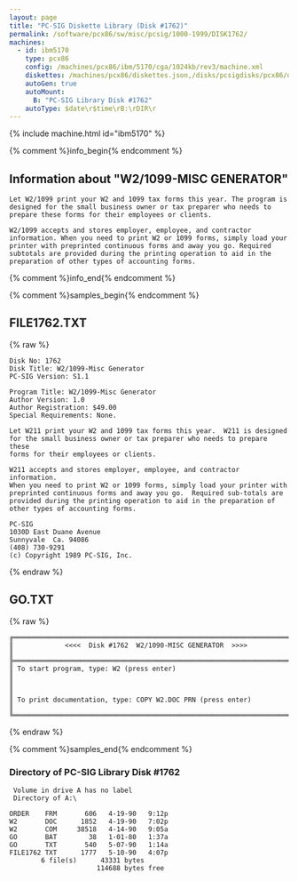 ```yaml
---
layout: page
title: "PC-SIG Diskette Library (Disk #1762)"
permalink: /software/pcx86/sw/misc/pcsig/1000-1999/DISK1762/
machines:
  - id: ibm5170
    type: pcx86
    config: /machines/pcx86/ibm/5170/cga/1024kb/rev3/machine.xml
    diskettes: /machines/pcx86/diskettes.json,/disks/pcsigdisks/pcx86/diskettes.json
    autoGen: true
    autoMount:
      B: "PC-SIG Library Disk #1762"
    autoType: $date\r$time\rB:\rDIR\r
---
```


{% include machine.html id="ibm5170" %}

{% comment %}info_begin{% endcomment %}

## Information about "W2/1099-MISC GENERATOR"

    Let W2/1099 print your W2 and 1099 tax forms this year. The program is
    designed for the small business owner or tax preparer who needs to
    prepare these forms for their employees or clients.
    
    W2/1099 accepts and stores employer, employee, and contractor
    information. When you need to print W2 or 1099 forms, simply load your
    printer with preprinted continuous forms and away you go. Required
    subtotals are provided during the printing operation to aid in the
    preparation of other types of accounting forms.
{% comment %}info_end{% endcomment %}

{% comment %}samples_begin{% endcomment %}

## FILE1762.TXT

{% raw %}
```
Disk No: 1762                                                           
Disk Title: W2/1099-Misc Generator                                      
PC-SIG Version: S1.1                                                    
                                                                        
Program Title: W2/1099-Misc Generator                                   
Author Version: 1.0                                                     
Author Registration: $49.00                                             
Special Requirements: None.                                             
                                                                        
Let W211 print your W2 and 1099 tax forms this year.  W211 is designed  
for the small business owner or tax preparer who needs to prepare these 
forms for their employees or clients.                                   
                                                                        
W211 accepts and stores employer, employee, and contractor information. 
When you need to print W2 or 1099 forms, simply load your printer with  
preprinted continuous forms and away you go.  Required sub-totals are   
provided during the printing operation to aid in the preparation of     
other types of accounting forms.                                        
                                                                        
PC-SIG                                                                  
1030D East Duane Avenue                                                 
Sunnyvale  Ca. 94086                                                    
(408) 730-9291                                                          
(c) Copyright 1989 PC-SIG, Inc.                                         
```
{% endraw %}

## GO.TXT

{% raw %}
```
╔═════════════════════════════════════════════════════════════════════════╗
║             <<<<  Disk #1762  W2/1090-MISC GENERATOR  >>>>              ║
╠═════════════════════════════════════════════════════════════════════════╣
║ To start program, type: W2 (press enter)                                ║
║                                                                         ║
║ To print documentation, type: COPY W2.DOC PRN (press enter)             ║
╚═════════════════════════════════════════════════════════════════════════╝
```
{% endraw %}

{% comment %}samples_end{% endcomment %}

### Directory of PC-SIG Library Disk #1762

     Volume in drive A has no label
     Directory of A:\

    ORDER    FRM       606   4-19-90   9:12p
    W2       DOC      1852   4-19-90   7:02p
    W2       COM     38518   4-14-90   9:05a
    GO       BAT        38   1-01-80   1:37a
    GO       TXT       540   5-07-90   1:14a
    FILE1762 TXT      1777   5-10-90   4:07p
            6 file(s)      43331 bytes
                          114688 bytes free

